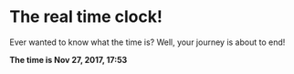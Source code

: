 # The real time clock!

Ever wanted to know what the time is? Well, your journey is about to end!

**The time is Nov 27, 2017, 17:53**